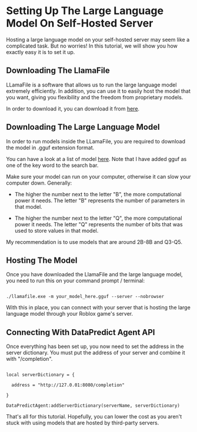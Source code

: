 # Setting Up The Large Language Model On Self-Hosted Server

Hosting a large language model on your self-hosted server may seem like a complicated task. But no worries! In this tutorial, we will show you how exactly easy it is to set it up.

## Downloading The LlamaFile

LLamaFile is a software that allows us to run the large language model extremely efficiently. In addition, you can use it to easily host the model that you want, giving you flexibility and the freedom from proprietary models.

In order to download it, you can download it from [here](https://github.com/Mozilla-Ocho/llamafile).

## Downloading The Large Language Model

In order to run models inside the LLamaFile, you are required to download the model in .gguf extension format.

You can have a look at a list of model [here](https://huggingface.co/models?sort=trending&search=gguf). Note that I have added gguf as one of the key word to the search bar.

Make sure your model can run on your computer, otherwise it can slow your computer down. Generally:

* The higher the number next to the letter "B", the more computational power it needs. The letter "B" represents the number of parameters in that model.

* The higher the number next to the letter "Q", the more computational power it needs. The letter "Q" represents the number of bits that was used to store values in that model.

My recommendation is to use models that are around 2B-8B and Q3-Q5.

## Hosting The Model

Once you have downloaded the LlamaFile and the large language model, you need to run this on your command prompt / terminal:

```

./llamafile.exe -m your_model_here.gguf --server --nobrowser

```

With this in place, you can connect with your server that is hosting the large language model through your Roblox game's server.

## Connecting With DataPredict Agent API

Once everything has been set up, you now need to set the address in the server dictionary. You must put the address of your server and combine it with "/completion".

```

local serverDictionary = {

  address = "http://127.0.01:8080/completion"

}

DataPredictAgent:addServerDictionary(serverName, serverDictionary)

```

That's all for this tutorial. Hopefully, you can lower the cost as you aren't stuck with using models that are hosted by third-party servers.
